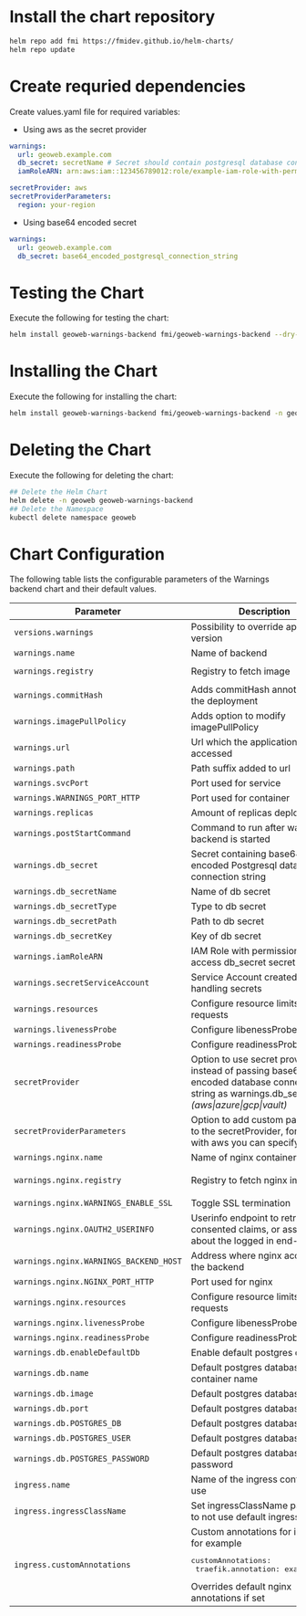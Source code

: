 # Install the chart repository

```bash
helm repo add fmi https://fmidev.github.io/helm-charts/
helm repo update
```

# Create requried dependencies

Create values.yaml file for required variables:
* Using aws as the secret provider
```yaml
warnings: 
  url: geoweb.example.com
  db_secret: secretName # Secret should contain postgresql database connection string
  iamRoleARN: arn:aws:iam::123456789012:role/example-iam-role-with-permissions-to-secret

secretProvider: aws
secretProviderParameters:
  region: your-region
```

* Using base64 encoded secret
```yaml
warnings:
  url: geoweb.example.com
  db_secret: base64_encoded_postgresql_connection_string
```

# Testing the Chart
Execute the following for testing the chart:

```bash
helm install geoweb-warnings-backend fmi/geoweb-warnings-backend --dry-run --debug -n geoweb --values=./values.yaml
```

# Installing the Chart

Execute the following for installing the chart:

```bash
helm install geoweb-warnings-backend fmi/geoweb-warnings-backend -n geoweb --values=./values.yaml
```

# Deleting the Chart
Execute the following for deleting the chart:

```bash
## Delete the Helm Chart
helm delete -n geoweb geoweb-warnings-backend
## Delete the Namespace
kubectl delete namespace geoweb
```

# Chart Configuration
The following table lists the configurable parameters of the Warnings backend chart and their default values.

| Parameter | Description | Default |
| - | - | - |
| `versions.warnings` | Possibility to override application version | `0.0.6` |
| `warnings.name` | Name of backend | `warnings` |
| `warnings.registry` | Registry to fetch image | `registry.gitlab.com/opengeoweb/backend-services/warnings-backend` |
| `warnings.commitHash` | Adds commitHash annotation to the deployment | |
| `warnings.imagePullPolicy` | Adds option to modify imagePullPolicy | |
| `warnings.url` | Url which the application can be accessed | |
| `warnings.path` | Path suffix added to url | `/warnings/(.*)` |
| `warnings.svcPort` | Port used for service | `80` |
| `warnings.WARNINGS_PORT_HTTP` | Port used for container | `8080` |
| `warnings.replicas` | Amount of replicas deployed | `1` |
| `warnings.postStartCommand` | Command to run after warnings-backend is started | `bin/admin.sh` |
| `warnings.db_secret` | Secret containing base64 encoded Postgresql database connection string | |
| `warnings.db_secretName` | Name of db secret | `warnings-db` |
| `warnings.db_secretType` | Type to db secret | `secretsmanager` |
| `warnings.db_secretPath` | Path to db secret | |
| `warnings.db_secretKey` | Key of db secret | |
| `warnings.iamRoleARN` | IAM Role with permissions to access db_secret secret | |
| `warnings.secretServiceAccount` | Service Account created for handling secrets | `warnings-service-account` |
| `warnings.resources` | Configure resource limits & requests | see defaults from `values.yaml` |
| `warnings.livenessProbe` | Configure libenessProbe | see defaults from `values.yaml` |
| `warnings.readinessProbe` | Configure readinessProbe | see defaults from `values.yaml` |
| `secretProvider` | Option to use secret provider instead of passing base64 encoded database connection string as warnings.db_secret *(aws\|azure\|gcp\|vault)* | |
| `secretProviderParameters` | Option to add custom parameters to the secretProvider, for example with aws you can specify region | |
| `warnings.nginx.name` | Name of nginx container | `nginx` |
| `warnings.nginx.registry` | Registry to fetch nginx image | `registry.gitlab.com/opengeoweb/backend-services/warnings-backend/nginx-warnings-backend` |
| `warnings.nginx.WARNINGS_ENABLE_SSL` | Toggle SSL termination | `"FALSE"` |
| `warnings.nginx.OAUTH2_USERINFO` | Userinfo endpoint to retrieve consented claims, or assertions, about the logged in end-user | - |
| `warnings.nginx.WARNINGS_BACKEND_HOST` | Address where nginx accesses the backend | `0.0.0.0:8080` |
| `warnings.nginx.NGINX_PORT_HTTP` | Port used for nginx | `80` |
| `warnings.nginx.resources` | Configure resource limits & requests | see defaults from `values.yaml` |
| `warnings.nginx.livenessProbe` | Configure libenessProbe | see defaults from `values.yaml` |
| `warnings.nginx.readinessProbe` | Configure readinessProbe | see defaults from `values.yaml` |
| `warnings.db.enableDefaultDb` | Enable default postgres database | `true` |
| `warnings.db.name` | Default postgres database container name | `postgres` |
| `warnings.db.image` | Default postgres database image | `postgres` |
| `warnings.db.port` | Default postgres database port | `5432` |
| `warnings.db.POSTGRES_DB` | Default postgres database name | `warnings` |
| `warnings.db.POSTGRES_USER` | Default postgres database user | `postgres` |
| `warnings.db.POSTGRES_PASSWORD` | Default postgres database password | `postgres` |
| `ingress.name` | Name of the ingress controller in use | `nginx-ingress-controller` |
| `ingress.ingressClassName` | Set ingressClassName parameter to not use default ingressClass | `nginx` |
| `ingress.customAnnotations` | Custom annotations for ingress, for example <pre>customAnnotations:<br>  traefik.annotation: exampleValue</pre> Overrides default nginx annotations if set | |